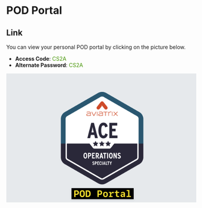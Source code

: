 # POD Portal

## Link
You can view your personal POD portal by clicking on the picture below. 

- **Access Code**: <span style='color:#479608'>CS2A</span>
- **Alternate Password**: <span style='color:#479608'>CS2A</span>

<a href="https://ops-portal.ace.aviatrixlab.com/" target="_blank">

![My image](images/pod.png)

</a>



